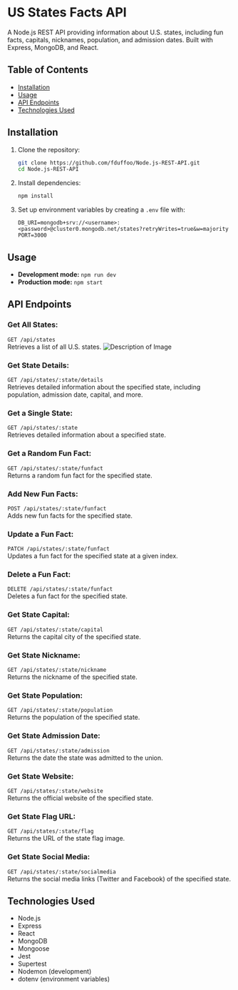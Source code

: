 # US States Facts API

A Node.js REST API providing information about U.S. states, including fun facts, capitals, nicknames, population, and admission dates. Built with Express, MongoDB, and React.

## Table of Contents

- [Installation](#installation)
- [Usage](#usage)
- [API Endpoints](#api-endpoints)
- [Technologies Used](#technologies-used)

## Installation

1. Clone the repository:
    ```bash
    git clone https://github.com/fduffoo/Node.js-REST-API.git
    cd Node.js-REST-API
    ```

2. Install dependencies:
    ```bash
    npm install
    ```

3. Set up environment variables by creating a `.env` file with:
    ```plaintext
    DB_URI=mongodb+srv://<username>:<password>@cluster0.mongodb.net/states?retryWrites=true&w=majority
    PORT=3000
    ```

## Usage

- **Development mode:** `npm run dev`
- **Production mode:** `npm start`

## API Endpoints

### **Get All States:**  
`GET /api/states`  
Retrieves a list of all U.S. states.
![Description of Image](./assets/screenshot/all_states.png)

### **Get State Details:**  
`GET /api/states/:state/details`  
Retrieves detailed information about the specified state, including population, admission date, capital, and more.

### **Get a Single State:**  
`GET /api/states/:state`  
Retrieves detailed information about a specified state.

### **Get a Random Fun Fact:**  
`GET /api/states/:state/funfact`  
Returns a random fun fact for the specified state.

### **Add New Fun Facts:**  
`POST /api/states/:state/funfact`  
Adds new fun facts for the specified state.

### **Update a Fun Fact:**  
`PATCH /api/states/:state/funfact`  
Updates a fun fact for the specified state at a given index.

### **Delete a Fun Fact:**  
`DELETE /api/states/:state/funfact`  
Deletes a fun fact for the specified state.

### **Get State Capital:**  
`GET /api/states/:state/capital`  
Returns the capital city of the specified state.

### **Get State Nickname:**  
`GET /api/states/:state/nickname`  
Returns the nickname of the specified state.

### **Get State Population:**  
`GET /api/states/:state/population`  
Returns the population of the specified state.

### **Get State Admission Date:**  
`GET /api/states/:state/admission`  
Returns the date the state was admitted to the union.

### **Get State Website:**  
`GET /api/states/:state/website`  
Returns the official website of the specified state.

### **Get State Flag URL:**  
`GET /api/states/:state/flag`  
Returns the URL of the state flag image.

### **Get State Social Media:**  
`GET /api/states/:state/socialmedia`  
Returns the social media links (Twitter and Facebook) of the specified state.

## Technologies Used

- Node.js
- Express
- React
- MongoDB
- Mongoose
- Jest
- Supertest
- Nodemon (development)
- dotenv (environment variables)
